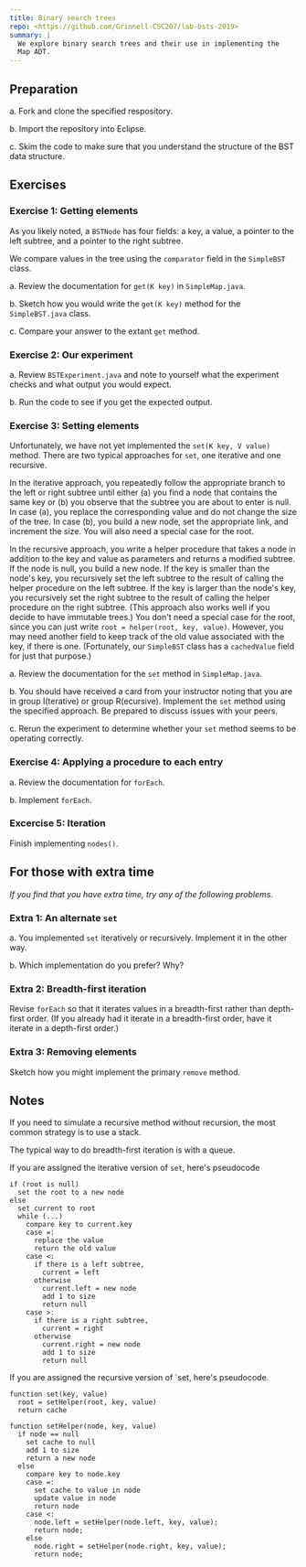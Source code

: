 ```yaml
---
title: Binary search trees
repo: <https://github.com/Grinnell-CSC207/lab-bsts-2019>
summary: |
  We explore binary search trees and their use in implementing the
  Map ADT.
---
```

Preparation
-----------

a. Fork and clone the specified respository.

b. Import the repository into Eclipse.

c. Skim the code to make sure that you understand the structure of
the BST data structure.

Exercises
---------

### Exercise 1: Getting elements

As you likely noted, a `BSTNode` has four fields: a key, a value, a pointer
to the left subtree, and a pointer to the right subtree.

We compare values in the tree using the `comparator` field in the
`SimpleBST` class.

a. Review the documentation for `get(K key)` in `SimpleMap.java`.

b. Sketch how you would write the `get(K key)` method for the
`SimpleBST.java` class.

c. Compare your answer to the extant `get` method.

### Exercise 2: Our experiment

a. Review `BSTExperiment.java` and note to yourself what the experiment
checks and what output you would expect.

b. Run the code to see if you get the expected output.

### Exercise 3: Setting elements

Unfortunately, we have not yet implemented the `set(K key, V value)` method.
There are two typical approaches  for `set`, one iterative and one
recursive.

In the iterative approach, you repeatedly follow the appropriate
branch to the left or right subtree until either (a) you find a
node that contains the same key or (b) you observe that the subtree
you are about to enter is null.  In case (a), you replace the
corresponding value and do not change the size of the tree.  In
case (b), you build a new node, set the appropriate link, and
increment the size.  You will also need a special case for the root.

In the recursive approach, you write a helper procedure that takes
a node in addition to the key and value as parameters and returns a
modified subtree.  If the node is null, you build a new node.  If the
key is smaller than the node's key, you recursively set the left
subtree to the result of calling the helper procedure on the left
subtree.  If the key is larger than the node's key, you recursively
set the right subtree to the result of calling the helper procedure
on the right subtree.  (This approach also works well if you decide
to have immutable trees.)  You don't need a special case for the
root, since you can just write `root = helper(root, key, value)`.
However, you may need another field to keep track of the old value
associated with the key, if there is one.  (Fortunately, our
`SimpleBST` class has a `cachedValue` field for just that purpose.)

a. Review the documentation for the `set` method in `SimpleMap.java`.

b. You should have received a card from your instructor noting that
you are in group I(terative) or group R(ecursive).  Implement the
`set` method using the specified approach.  Be prepared to discuss
issues with your peers.

c. Rerun the experiment to determine whether your `set` method seems
to be operating correctly.

### Exercise 4: Applying a procedure to each entry

a. Review the documentation for `forEach`.

b. Implement `forEach`.

### Excercise 5: Iteration

Finish implementing `nodes()`.

For those with extra time
-------------------------

_If you find that you have extra time, try any of the following
problems._

### Extra 1: An alternate `set`

a. You implemented `set` iteratively or recursively.  Implement it in the
other way.

b. Which implementation do you prefer?  Why?

### Extra 2: Breadth-first iteration

Revise `forEach` so that it iterates values in a breadth-first
rather than depth-first order.  (If you already had it iterate in
a breadth-first order, have it iterate in a depth-first order.)

### Extra 3: Removing elements

Sketch how you might implement the primary `remove` method.

Notes
-----

If you need to simulate a recursive method without recursion, the most
common strategy is to use a stack.

The typical way to do breadth-first iteration is with a queue.

If you are assigned the iterative version of `set`, here's pseudocode

```text
if (root is null)
  set the root to a new node
else
  set current to root
  while (...) 
    compare key to current.key
    case =:
      replace the value
      return the old value
    case <:
      if there is a left subtree, 
        current = left
      otherwise
        current.left = new node
        add 1 to size
        return null
    case >:
      if there is a right subtree, 
        current = right
      otherwise
        current.right = new node
        add 1 to size
        return null
```

If you are assigned the recursive version of `set, here's pseudocode.

```text
function set(key, value)
  root = setHelper(root, key, value)
  return cache

function setHelper(node, key, value)
  if node == null
    set cache to null
    add 1 to size
    return a new node
  else
    compare key to node.key
    case =:
      set cache to value in node
      update value in node
      return node
    case <:
      node.left = setHelper(node.left, key, value);
      return node;
    else
      node.right = setHelper(node.right, key, value);
      return node;
```
